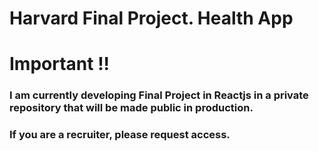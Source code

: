 # Harvard Final Project. Health App

# Important !!

### I am currently developing Final Project in Reactjs in a private repository that will be made public in production.

### If you are a recruiter, please request access.
